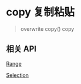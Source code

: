 # copy 复制粘贴

> overwrite copy() copy

## 相关 API

[Range](https://developer.mozilla.org/zh-CN/docs/Web/API/Range)

[Selection](https://developer.mozilla.org/zh-CN/docs/Web/API/Selection)